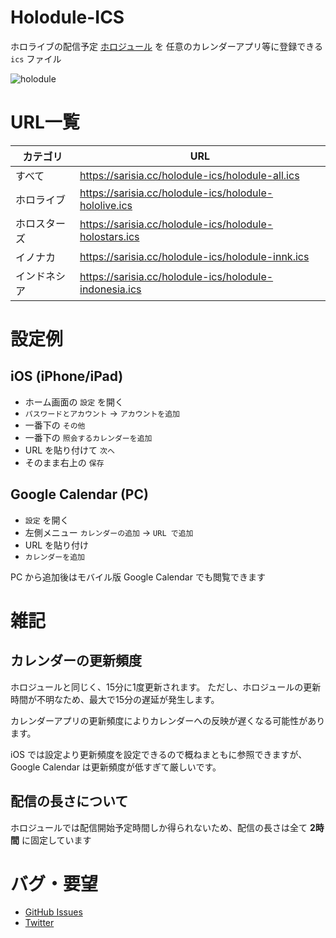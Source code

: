 # Holodule-ICS

ホロライブの配信予定 [ホロジュール](https://schedule.hololive.tv/) を
任意のカレンダーアプリ等に登録できる `ics` ファイル

![holodule](https://user-images.githubusercontent.com/33576079/76172492-00a80e80-61da-11ea-9590-a6bcc4a4982d.png)

# URL一覧

| カテゴリ | URL |
| - | - |
| すべて | https://sarisia.cc/holodule-ics/holodule-all.ics |
| ホロライブ | https://sarisia.cc/holodule-ics/holodule-hololive.ics |
| ホロスターズ | https://sarisia.cc/holodule-ics/holodule-holostars.ics |
| イノナカ | https://sarisia.cc/holodule-ics/holodule-innk.ics |
| インドネシア | https://sarisia.cc/holodule-ics/holodule-indonesia.ics |

# 設定例

## iOS (iPhone/iPad)

* ホーム画面の `設定` を開く
* `パスワードとアカウント` -> `アカウントを追加`
* 一番下の `その他`
* 一番下の `照会するカレンダーを追加`
* URL を貼り付けて `次へ`
* そのまま右上の `保存`

## Google Calendar (PC)

* `設定` を開く
* 左側メニュー `カレンダーの追加` -> `URL で追加`
* URL を貼り付け
* `カレンダーを追加`

PC から追加後はモバイル版 Google Calendar でも閲覧できます

# 雑記

## カレンダーの更新頻度

ホロジュールと同じく、15分に1度更新されます。
ただし、ホロジュールの更新時間が不明なため、最大で15分の遅延が発生します。

カレンダーアプリの更新頻度によりカレンダーへの反映が遅くなる可能性があります。

iOS では設定より更新頻度を設定できるので概ねまともに参照できますが、
Google Calendar は更新頻度が低すぎて厳しいです。

## 配信の長さについて

ホロジュールでは配信開始予定時間しか得られないため、配信の長さは全て **2時間**
に固定しています

# バグ・要望

* [GitHub Issues](https://github.com/sarisia/holodule-ics/issues)
* [Twitter](https://twitter.com/A1ces)
